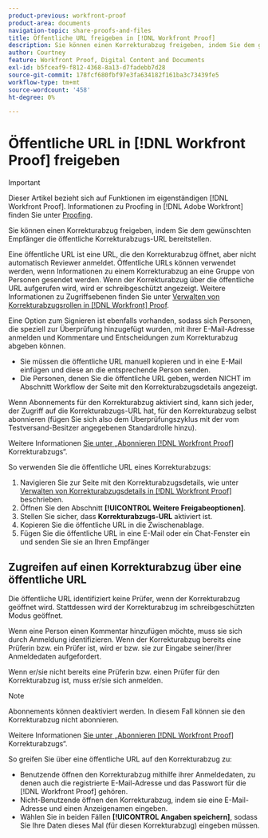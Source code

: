 ```yaml
---
product-previous: workfront-proof
product-area: documents
navigation-topic: share-proofs-and-files
title: Öffentliche URL freigeben in [!DNL Workfront Proof]
description: Sie können einen Korrekturabzug freigeben, indem Sie dem gewünschten Empfänger die öffentliche Korrekturabzugs-URL bereitstellen.
author: Courtney
feature: Workfront Proof, Digital Content and Documents
exl-id: b5fceaf9-f812-4368-8a13-d7fadebb7d28
source-git-commit: 178fcf680fbf97e3fa634182f161ba3c73439fe5
workflow-type: tm+mt
source-wordcount: '458'
ht-degree: 0%

---
```


# Öffentliche URL in [!DNL Workfront Proof] freigeben

>[!IMPORTANT]
>
>Dieser Artikel bezieht sich auf Funktionen im eigenständigen [!DNL Workfront Proof]. Informationen zu Proofing in [!DNL Adobe Workfront] finden Sie unter [Proofing](../../../review-and-approve-work/proofing/proofing.md).

Sie können einen Korrekturabzug freigeben, indem Sie dem gewünschten Empfänger die öffentliche Korrekturabzugs-URL bereitstellen.

Eine öffentliche URL ist eine URL, die den Korrekturabzug öffnet, aber nicht automatisch Reviewer anmeldet. Öffentliche URLs können verwendet werden, wenn Informationen zu einem Korrekturabzug an eine Gruppe von Personen gesendet werden. Wenn der Korrekturabzug über die öffentliche URL aufgerufen wird, wird er schreibgeschützt angezeigt. Weitere Informationen zu Zugriffsebenen finden Sie unter [Verwalten von Korrekturabzugsrollen in [!DNL Workfront] Proof](../../../workfront-proof/wp-work-proofsfiles/share-proofs-and-files/manage-proof-roles.md).

Eine Option zum Signieren ist ebenfalls vorhanden, sodass sich Personen, die speziell zur Überprüfung hinzugefügt wurden, mit ihrer E-Mail-Adresse anmelden und Kommentare und Entscheidungen zum Korrekturabzug abgeben können.

* Sie müssen die öffentliche URL manuell kopieren und in eine E-Mail einfügen und diese an die entsprechende Person senden.
* Die Personen, denen Sie die öffentliche URL geben, werden NICHT im Abschnitt Workflow der Seite mit den Korrekturabzugsdetails angezeigt.

Wenn Abonnements für den Korrekturabzug aktiviert sind, kann sich jeder, der Zugriff auf die Korrekturabzugs-URL hat, für den Korrekturabzug selbst abonnieren (fügen Sie sich also dem Überprüfungszyklus mit der vom Testversand-Besitzer angegebenen Standardrolle hinzu).

Weitere Informationen [ Sie unter „Abonnieren  [!DNL Workfront Proof]](../../../workfront-proof/wp-work-proofsfiles/share-proofs-and-files/subscribe-to-proof.md) Korrekturabzugs“.

So verwenden Sie die öffentliche URL eines Korrekturabzugs:

1. Navigieren Sie zur Seite mit den Korrekturabzugsdetails, wie unter [Verwalten von Korrekturabzugsdetails in [!DNL Workfront Proof]](../../../workfront-proof/wp-work-proofsfiles/manage-your-work/manage-proof-details.md) beschrieben.
1. Öffnen Sie den Abschnitt **[!UICONTROL Weitere Freigabeoptionen]**.
1. Stellen Sie sicher, dass **Korrekturabzugs-URL** aktiviert ist.
1. Kopieren Sie die öffentliche URL in die Zwischenablage.
1. Fügen Sie die öffentliche URL in eine E-Mail oder ein Chat-Fenster ein und senden Sie sie an Ihren Empfänger

## Zugreifen auf einen Korrekturabzug über eine öffentliche URL

Die öffentliche URL identifiziert keine Prüfer, wenn der Korrekturabzug geöffnet wird. Stattdessen wird der Korrekturabzug im schreibgeschützten Modus geöffnet.

Wenn eine Person einen Kommentar hinzufügen möchte, muss sie sich durch Anmeldung identifizieren. Wenn der Korrekturabzug bereits eine Prüferin bzw. ein Prüfer ist, wird er bzw. sie zur Eingabe seiner/ihrer Anmeldedaten aufgefordert.

Wenn er/sie nicht bereits eine Prüferin bzw. einen Prüfer für den Korrekturabzug ist, muss er/sie sich anmelden.

>[!NOTE]
>
>Abonnements können deaktiviert werden. In diesem Fall können sie den Korrekturabzug nicht abonnieren.

Weitere Informationen [ Sie unter „Abonnieren  [!DNL Workfront Proof]](../../../workfront-proof/wp-work-proofsfiles/share-proofs-and-files/subscribe-to-proof.md) Korrekturabzugs“.

So greifen Sie über eine öffentliche URL auf den Korrekturabzug zu:

* Benutzende öffnen den Korrekturabzug mithilfe ihrer Anmeldedaten, zu denen auch die registrierte E-Mail-Adresse und das Passwort für die [!DNL Workfront Proof] gehören.
* Nicht-Benutzende öffnen den Korrekturabzug, indem sie eine E-Mail-Adresse und einen Anzeigenamen eingeben.
* Wählen Sie in beiden Fällen **[!UICONTROL Angaben speichern]**, sodass Sie Ihre Daten dieses Mal (für diesen Korrekturabzug) eingeben müssen.
